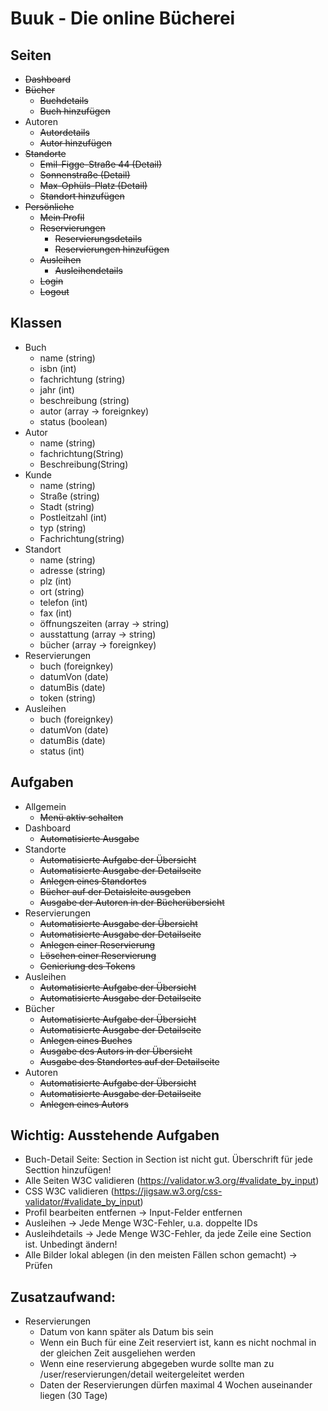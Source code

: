 # Buuk - Die online Bücherei

## Seiten

- ~~Dashboard~~
- ~~Bücher~~
    - ~~Buchdetails~~
    - ~~Buch hinzufügen~~
- Autoren
    - ~~Autordetails~~
    - ~~Autor hinzufügen~~
- ~~Standorte~~
    - ~~Emil-Figge-Straße 44 (Detail)~~
    - ~~Sonnenstraße (Detail)~~
    - ~~Max-Ophüls-Platz (Detail)~~
    - ~~Standort hinzufügen~~
- ~~Persönliche~~
    - ~~Mein Profil~~
    - ~~Reservierungen~~
        - ~~Reservierungsdetails~~
        - ~~Reservierungen hinzufügen~~
    - ~~Ausleihen~~
        - ~~Ausleihendetails~~
    - ~~Login~~
    - ~~Logout~~

## Klassen

- Buch
    - name (string)
    - isbn (int)
    - fachrichtung (string)
    - jahr (int)
    - beschreibung (string)
    - autor (array -> foreignkey)
    - status (boolean)
- Autor
    - name (string)
    - fachrichtung(String)
    - Beschreibung(String)
- Kunde
    - name (string)
    - Straße (string)
    - Stadt (string)
    - Postleitzahl (int)
    - typ (string)
    - Fachrichtung(string)
- Standort
    - name (string)
    - adresse (string)
    - plz (int)
    - ort (string)
    - telefon (int)
    - fax (int)
    - öffnungszeiten (array -> string)
    - ausstattung (array -> string)
    - bücher (array -> foreignkey)
- Reservierungen
    - buch (foreignkey)
    - datumVon (date)
    - datumBis (date)
    - token (string)
- Ausleihen
    - buch (foreignkey)
    - datumVon (date)
    - datumBis (date)
    - status (int)

## Aufgaben

- Allgemein
    - ~~Menü aktiv schalten~~
- Dashboard
    - ~~Automatisierte Ausgabe~~
- Standorte
    - ~~Automatisierte Aufgabe der Übersicht~~
    - ~~Automatisierte Ausgabe der Detailseite~~
    - ~~Anlegen eines Standortes~~
    - ~~Bücher auf der Detaisleite ausgeben~~
    - ~~Ausgabe der Autoren in der Bücherübersicht~~
- Reservierungen
    - ~~Automatisierte Ausgabe der Übersicht~~
    - ~~Automatisierte Ausgabe der Detailseite~~
    - ~~Anlegen einer Reservierung~~
    - ~~Löschen einer Reservierung~~
    - ~~Genieriung des Tokens~~
- Ausleihen
    - ~~Automatisierte Aufgabe der Übersicht~~
    - ~~Automatisierte Ausgabe der Detailseite~~
- Bücher
    - ~~Automatisierte Aufgabe der Übersicht~~
    - ~~Automatisierte Ausgabe der Detailseite~~
    - ~~Anlegen eines Buches~~
    - ~~Ausgabe des Autors in der Übersicht~~
    - ~~Ausgabe des Standortes auf der Detailseite~~
- Autoren
    - ~~Automatisierte Aufgabe der Übersicht~~
    - ~~Automatisierte Ausgabe der Detailseite~~
    - ~~Anlegen eines Autors~~

## Wichtig: Ausstehende Aufgaben

- Buch-Detail Seite: Section in Section ist nicht gut. Überschrift für jede Secttion hinzufügen!
- Alle Seiten W3C validieren (https://validator.w3.org/#validate_by_input)
- CSS W3C validieren (https://jigsaw.w3.org/css-validator/#validate_by_input)
- Profil bearbeiten entfernen -> Input-Felder entfernen
- Ausleihen -> Jede Menge W3C-Fehler, u.a. doppelte IDs
- Ausleihdetails -> Jede Menge W3C-Fehler, da jede Zeile eine Section ist. Unbedingt ändern!
- Alle Bilder lokal ablegen (in den meisten Fällen schon gemacht) -> Prüfen

## Zusatzaufwand:

- Reservierungen
    - Datum von kann später als Datum bis sein
    - Wenn ein Buch für eine Zeit reserviert ist, kann es nicht nochmal in der gleichen Zeit ausgeliehen werden
    - Wenn eine reservierung abgegeben wurde sollte man zu /user/reservierungen/detail weitergeleitet werden
    - Daten der Reservierungen dürfen maximal 4 Wochen auseinander liegen (30 Tage)